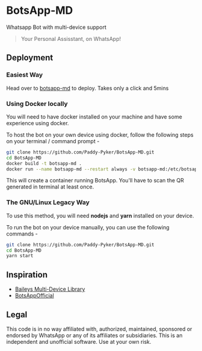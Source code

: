 # BotsApp-MD
Whatsapp Bot with multi-device support
> Your Personal Assisstant, on WhatsApp!

## Deployment

### Easiest Way

Head over to [botsapp-md](http://botsapp-md.herokuapp.com) to deploy.
Takes only a click and 5mins

### Using Docker locally

You will need to have docker installed on your machine and have some experience using docker.

To host the bot on your own device using docker, follow the following steps on your terminal / command prompt -

```bash
git clone https://github.com/Paddy-Pyker/BotsApp-MD.git
cd BotsApp-MD
docker build -t botsapp-md .
docker run --name botsapp-md --restart always -v botsapp-md:/etc/botsapp-md botsapp-md
```

This will create a container running BotsApp. You'll have to scan the QR generated in terminal at least once.

### The GNU/Linux Legacy Way

To use this method, you will need **nodejs** and **yarn** installed on your device.

To run the bot on your device manually, you can use the following commands -

```bash
git clone https://github.com/Paddy-Pyker/BotsApp-MD.git
cd BotsApp-MD
yarn start
```
## Inspiration
- [Baileys Multi-Device Library](https://github.com/adiwajshing/Baileys)
- [BotsAppOfficial](https://github.com/BotsAppOfficial/BotsApp)

## Legal
This code is in no way affiliated with, authorized, maintained, sponsored or endorsed by WhatsApp or any of its affiliates or subsidiaries. This is an 
independent and unofficial software. Use at your own risk.
